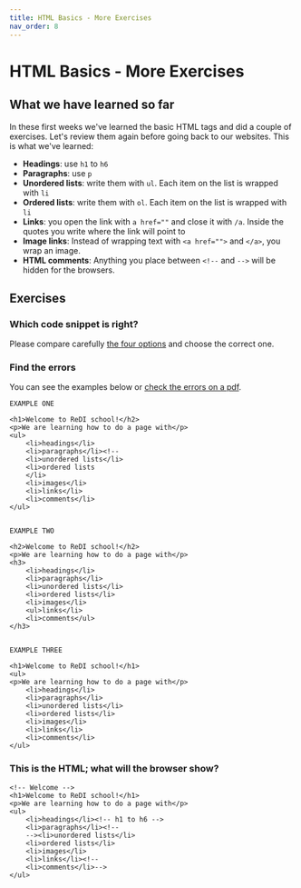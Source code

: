 ```yaml
---
title: HTML Basics - More Exercises
nav_order: 8
---
```


# HTML Basics - More Exercises

## What we have learned so far

In these first weeks we've learned the basic HTML tags and did a couple of exercises. Let's review them again before
going back to our websites. This is what we've learned:

- **Headings**: use `h1` to `h6`
- **Paragraphs**: use `p`
- **Unordered lists**: write them with `ul`. Each item on the list is wrapped with `li`
- **Ordered lists**: write them with `ol`. Each item on the list is wrapped with `li`
- **Links**: you open the link with `a href=""` and close it with `/a`. Inside the quotes you write where the link will
point to
- **Image links**: Instead of wrapping text with `<a href="">` and `</a>`, you wrap an image.
- **HTML comments**: Anything you place between `<!--` and `-->` will be hidden for the browsers.

## Exercises

### Which code snippet is right?

Please compare carefully [the four options](./correct-render.pdf) and choose the correct one.

### Find the errors

You can see the examples below or [check the errors on a pdf](./find-the-errors.pdf).

```
EXAMPLE ONE

<h1>Welcome to ReDI school!</h2>
<p>We are learning how to do a page with</p>
<ul>
    <li>headings</li>
    <li>paragraphs</li><!--
    <li>unordered lists</li>
    <li>ordered lists
    </li>
    <li>images</li>
    <li>links</li>
    <li>comments</li>
</ul>


EXAMPLE TWO

<h2>Welcome to ReDI school!</h2>
<p>We are learning how to do a page with</p>
<h3>
    <li>headings</li>
    <li>paragraphs</li>
    <li>unordered lists</li>
    <li>ordered lists</li>
    <li>images</li>
    <ul>links</li>
    <li>comments</ul>
</h3>


EXAMPLE THREE

<h1>Welcome to ReDI school!</h1>
<ul>
<p>We are learning how to do a page with</p>
    <li>headings</li>
    <li>paragraphs</li>
    <li>unordered lists</li>
    <li>ordered lists</li>
    <li>images</li>
    <li>links</li>
    <li>comments</li>
</ul>
```

### This is the HTML; what will the browser show?

```
<!-- Welcome -->
<h1>Welcome to ReDI school!</h1>
<p>We are learning how to do a page with</p>
<ul>
    <li>headings</li><!-- h1 to h6 -->
    <li>paragraphs</li><!--
    --><li>unordered lists</li>
    <li>ordered lists</li>
    <li>images</li>
    <li>links</li><!--
    <li>comments</li>-->
</ul>
```

